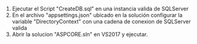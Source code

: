 1. Ejecutar el Script "CreateDB.sql" en una instancia valida de SQLServer
2. En el archivo "appsettings.json" ubicado en la solución configurar la variable "DirectoryContext" con una cadena de conexion de SQLServer valida
3. Abrir la solucion "ASPCORE.sln" en VS2017 y ejecutar.